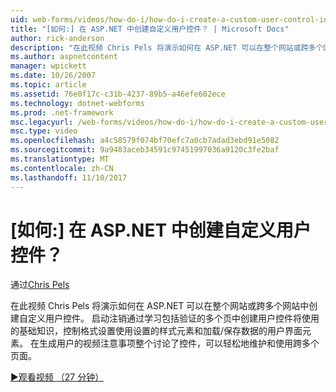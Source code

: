 ```yaml
---
uid: web-forms/videos/how-do-i/how-do-i-create-a-custom-user-control-in-aspnet
title: "[如何:] 在 ASP.NET 中创建自定义用户控件？ | Microsoft Docs"
author: rick-anderson
description: "在此视频 Chris Pels 将演示如何在 ASP.NET 可以在整个网站或跨多个网站中创建自定义用户控件。 Sta。..."
ms.author: aspnetcontent
manager: wpickett
ms.date: 10/26/2007
ms.topic: article
ms.assetid: 76e0f17c-c31b-4237-89b5-a46efe602ece
ms.technology: dotnet-webforms
ms.prod: .net-framework
msc.legacyurl: /web-forms/videos/how-do-i/how-do-i-create-a-custom-user-control-in-aspnet
msc.type: video
ms.openlocfilehash: a4c58579f074bf70efc7a0cb7adad3ebd91e5082
ms.sourcegitcommit: 9a9483aceb34591c97451997036a9120c3fe2baf
ms.translationtype: MT
ms.contentlocale: zh-CN
ms.lasthandoff: 11/10/2017
---
```

<a name="how-do-i--create-a-custom-user-control-in-aspnet"></a>[如何:] 在 ASP.NET 中创建自定义用户控件？
====================
通过[Chris Pels](https://twitter.com/chrispels)

在此视频 Chris Pels 将演示如何在 ASP.NET 可以在整个网站或跨多个网站中创建自定义用户控件。 启动注销通过学习包括验证的多个页中创建用户控件将使用的基础知识，控制格式设置使用设置的样式元素和加载/保存数据的用户界面元素。 在生成用户的视频注意事项整个讨论了控件，可以轻松地维护和使用跨多个页面。

[&#9654;观看视频 （27 分钟）](https://channel9.msdn.com/Blogs/ASP-NET-Site-Videos/how-do-i-create-a-custom-user-control-in-aspnet)
